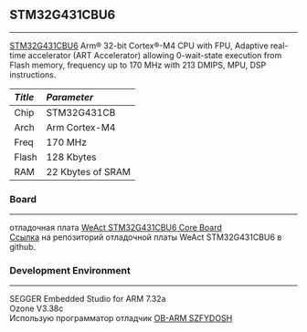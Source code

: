 ## STM32G431CBU6
---

[STM32G431CBU6](https://www.st.com/en/microcontrollers-microprocessors/stm32g431cb.html) Arm® 32-bit Cortex®-M4 CPU with FPU,
Adaptive real-time accelerator (ART
Accelerator) allowing 0-wait-state execution
from Flash memory, frequency up to 170 MHz
with 213 DMIPS, MPU, DSP instructions.

|   *Title* | *Parameter* | 
|:----------|:------------|
|Chip       |STM32G431CB  | 
|Arch       |Arm Cortex-M4| 
|Freq       |170 MHz      | 
|Flash      |128 Kbytes   | 
|RAM        |22 Kbytes of SRAM|

### Board
---
отладочная плата [WeAct STM32G431CBU6 Core Board](https://aliexpress.ru/item/1005007079255256.html?spm=a2g2w.favourites.mywishlist.2.cb1b4aa6QelHLG&sku_id=12000039330935428)  
[Ссылка](https://github.com/WeActStudio/WeActStudio.STM32G431CoreBoard.git) на репозиторий отладочной платы WeAct STM32G431CBU6 в github.

### Development Environment
---
SEGGER Embedded Studio for ARM 7.32a  
Ozone V3.38c  
Использую программатор отладчик [OB-ARM SZFYDOSH](https://aliexpress.ru/item/1005005075938365.html?spm=a2g2w.orderdetail.0.0.145b4aa6LaNEHJ&sku_id=12000034785341692&_ga=2.254358216.1593169754.1751186889-1919995776.1746796316)


